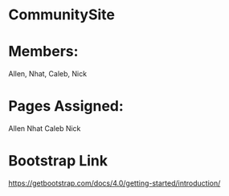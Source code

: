 # CommunitySite

# Members:
Allen, Nhat, Caleb, Nick

# Pages Assigned:
Allen
Nhat
Caleb
Nick

# Bootstrap Link
https://getbootstrap.com/docs/4.0/getting-started/introduction/